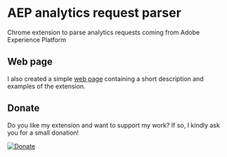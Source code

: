 # AEP analytics request parser

Chrome extension to parse analytics requests coming from Adobe Experience Platform

## Web page

I also created a simple [web page](https://longade.github.io/aep-request-analyzer-wp/) containing a short description and examples of the extension.

## Donate

Do you like my extension and want to support my work? If so, I kindly ask you for a small donation!

[![Donate](https://img.shields.io/badge/Donate-PayPal-blue.svg)](https://paypal.me/davidelongo97)